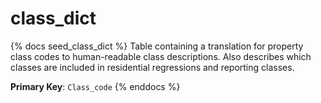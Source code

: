 # class_dict

{% docs seed_class_dict %}
Table containing a translation for property class codes to human-readable class
descriptions. Also describes which classes are included in residential
regressions and reporting classes.

**Primary Key**: `Class_code`
{% enddocs %}
